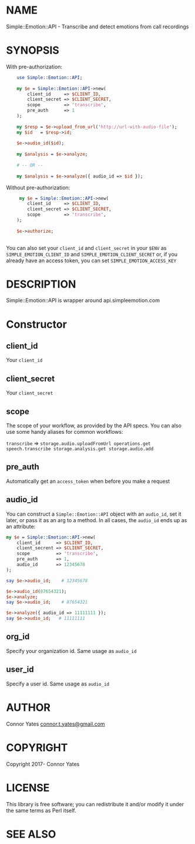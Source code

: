 # NAME

Simple::Emotion::API - Transcribe and detect emotions from call recordings

# SYNOPSIS

With pre-authorization:

```perl
    use Simple::Emotion::API;
    
    my $e = Simple::Emotion::API->new(
        client_id     => $CLIENT_ID,
        client_secret => $CLIENT_SECRET,
        scope         => 'transcribe',
        pre_auth      => 1
    );
    
    my $resp = $e->upload_from_url('http://url-with-audio-file');
    my $id   = $resp->id;
    
    $e->audio_id($id);
    
    my $analysis = $e->analyze;
    
    # -- OR --
    
    my $analysis = $e->analyze({ audio_id => $id });
```

Without pre-authorization:

```perl
     my $e = Simple::Emotion::API->new(
        client_id     => $CLIENT_ID,
        client_secret => $CLIENT_SECRET,
        scope         => 'transcribe',
    );
    
    $e->authorize;
    
```

You can also set your ```client_id``` and ```client_secret``` in your ```$ENV``` as ```SIMPLE_EMOTION_CLIENT_ID``` and ```SIMPLE_EMOTION_CLIENT_SECRET``` or, if you already have an access token, you can set ```SIMPLE_EMOTION_ACCESS_KEY```

# DESCRIPTION

Simple::Emotion::API is wrapper around api.simpleemotion.com

# Constructor

## client_id

Your ```client_id```

## client_secret

Your ```client_secret```

## scope

The scope of your workflow, as provided by the API specs. You can also use some handy aliases for common workflows:

```transcribe``` => ```storage.audio.uploadFromUrl operations.get speech.transcribe storage.analysis.get storage.audio.add```

## pre_auth

Automatically get an ```access_token``` when before you make a request

## audio_id

You can construct a ```Simple::Emotion::API``` object with an ```audio_id```, set it later, or pass it as an arg to a method. 
In all cases, the ```audio_id``` ends up as an attribute:

```perl
my $e = Simple::Emotion::API->new(
    client_id      => $CLIENT_ID,
    client_secrent => $CLIENT_SECRET,
    scope          => 'transcribe',
    pre_auth       => 1,
    audio_id       => 12345678
);

say $e->audio_id;    # 12345678

$e->audio_id(87654321);
$e->analyze;
say $e->audio_id;    # 87654321

$e->analyze({ audio_id => 11111111 });
say $e->audio_id;   # 11111111

```

## org_id

Specify your organization id. Same usage as ```audio_id```

## user_id

Specify a user id. Same usage as ```audio_id```

# AUTHOR

Connor Yates <connor.t.yates@gmail.com>

# COPYRIGHT

Copyright 2017- Connor Yates

# LICENSE

This library is free software; you can redistribute it and/or modify
it under the same terms as Perl itself.

# SEE ALSO
